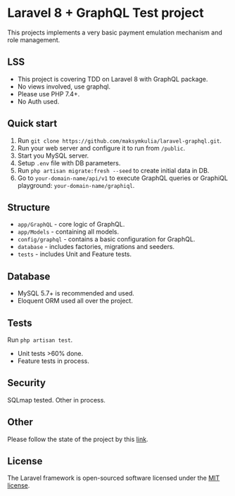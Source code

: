 # Laravel 8 + GraphQL Test project
This projects implements a very basic payment emulation mechanism and role management. 

## LSS
- This project is covering TDD on Laravel 8 with GraphQL package.
- No views involved, use graphql.
- Please use PHP 7.4+.
- No Auth used.

## Quick start
1. Run ``git clone https://github.com/maksymkulia/laravel-graphql.git``.
2. Run your web server and configure it to run from ``/public``.
3. Start you MySQL server.
4. Setup ``.env`` file with DB parameters.
5. Run ``php artisan migrate:fresh --seed`` to create initial data in DB.
6. Go to ``your-domain-name/api/v1`` to execute GraphQL queries or GraphiQL playground: ``your-domain-name/graphiql``.

## Structure
- ``app/GraphQL`` - core logic of GraphQL.
- ``app/Models`` - containing all models.
- ``config/graphql`` - contains a basic configuration for GraphQL.
- ``database`` - includes factories, migrations and seeders.
- ``tests`` - includes Unit and Feature tests.

## Database
- MySQL 5.7+ is recommended and used.
- Eloquent ORM used all over the project.

## Tests
Run ``php artisan test``.
- Unit tests >60% done.
- Feature tests in process.

## Security
SQLmap tested. Other in process.

## Other
Please follow the state of the project by this [link](https://github.com/maksymkulia/laravel-graphql/projects/1).

## License

The Laravel framework is open-sourced software licensed under the [MIT license](https://opensource.org/licenses/MIT).

